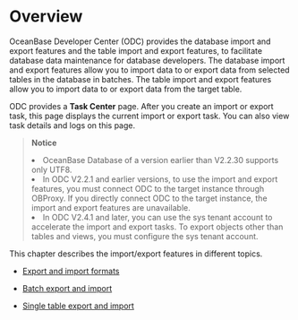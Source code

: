 Overview 
=============================

OceanBase Developer Center (ODC) provides the database import and export features and the table import and export features, to facilitate database data maintenance for database developers. The database import and export features allow you to import data to or export data from selected tables in the database in batches. The table import and export features allow you to import data to or export data from the target table. 

ODC provides a **Task Center** page. After you create an import or export task, this page displays the current import or export task. You can also view task details and logs on this page. 

> **Notice**<br>
> <li> OceanBase Database of a version earlier than V2.2.30 supports only UTF8.</li>
> <li> In ODC V2.2.1 and earlier versions, to use the import and export features, you must connect ODC to the target instance through OBProxy. If you directly connect ODC to the target instance, the import and export features are unavailable.</li>
> <li> In ODC V2.4.1 and later, you can use the sys tenant account to accelerate the import and export tasks. To export objects other than tables and views, you must configure the sys tenant account.</li>

  




This chapter describes the import/export features in different topics.

* [Export and import formats](../100.client-odc-data-export-and-import/200.client-odc-export-and-import-formats.md)

  

* [Batch export and import](../../../600.web-odc-user-guide/600.web-odc-use-tools/100.web-odc-data-export-and-import/300.web-odc-batch-export-and-import.md)

  

* [Single table export and import](../../../600.web-odc-user-guide/600.web-odc-use-tools/100.web-odc-data-export-and-import/400.web-odc-single-table-export-and-import.md)

  



